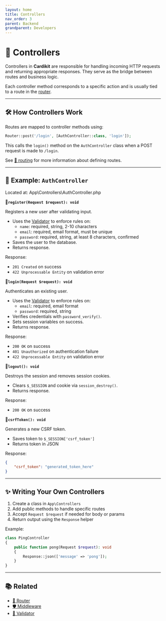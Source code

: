 ```yaml
---
layout: home
title: Controllers
nav_order: 3
parent: Backend
grandparent: Developers
---
```


# 🧭 Controllers

Controllers in **Cardikit** are responsible for handling incoming HTTP requests and returning appropriate responses. They serve as the bridge between routes and business logic.

Each controller method corresponds to a specific action and is usually tied to a route in the [router](./router.html).

---

## 🛠️ How Controllers Work

Routes are mapped to controller methods using:

```php
Router::post('/login', [AuthController::class, 'login']);
```

This calls the `login()` method on the `AuthController` class when a POST request is made to `/login`.

See [🧭 routing](./router.html) for more information about defining routes.

---

## 🧪 Example: `AuthController`

Located at: App\Controllers\AuthController.php

**🔹`register(Request $request): void`**

Registers a new user after validating input.

- Uses the [Validator](./validator.html) to enforce rules on:
    - `name`: required, string, 2-10 characters
    - `email`: required, email format, must be unique
    - `password`: required, string, at least 8 characters, confirmed
- Saves the user to the database.
- Returns response.

Response:

- `201 Created` on success
- `422 Unprocessable Entity` on validation error

**🔹`login(Request $request): void`**

Authenticates an existing user.

- Uses the [Validator](./validator.html) to enforce rules on:
    - `email`: required, email format
    - `password`: required, string
- Verifies credentials with `password_verify()`.
- Sets session variables on success.
- Returns response.

Response:

- `200 OK` on success
- `401 Unauthorized` on authentication failure
- `422 Unprocessable Entity` on validation error

**🔹`logout(): void`**

Destroys the session and removes session cookies.

- Clears `$_SESSION` and cookie via `session_destroy()`.
- Returns response.

Response:

- `200 OK` on success

**🔹`csrfToken(): void`**

Generates a new CSRF token.

- Saves token to `$_SESSION['csrf_token']`
- Returns token in JSON

Response:

```json
{
    "csrf_token": "generated_token_here"
}
```

---

## ✨ Writing Your Own Controllers

1. Create a class in `App\Controllers`
2. Add public methods to handle specific routes
3. Accept `Request $request` if needed for body or params
4. Return output using the `Response` helper

Example:

```php
class PingController
{
    public function pong(Request $request): void
    {
        Response::json(['message' => 'pong']);
    }
}
```

---

## 📚 Related

- [🧭 Router](./router.html)
- [🛡️ Middleware](./middleware.html)
- [📜 Validator](./validator.html)

